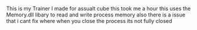 This is my Trainer I made for assualt cube this took me a hour this uses the Memory.dll libary to read and write process memory also there is a issue that i cant fix where when you close the process its not fully closed
